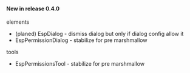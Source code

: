 #### New in release 0.4.0

elements

* (planed) EspDialog - dismiss dialog but only if dialog config allow it
* EspPermissionDialog - stabilize for pre marshmallow

tools

* EspPermissionsTool - stabilize for pre marshmallow
